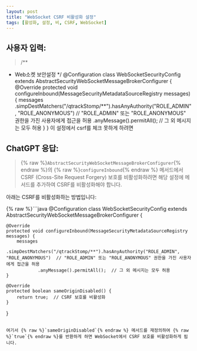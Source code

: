 ```yaml
---
layout: post
title: "WebSocket CSRF 비활성화 설정"
tags: [활성화, 설정, 비, CSRF, WebSocket]
---
```


## 사용자 입력:
> /**
 * Web소켓 보안설정
 */
@Configuration
class WebSocketSecurityConfig extends AbstractSecurityWebSocketMessageBrokerConfigurer {
    @Override
    protected void configureInbound(MessageSecurityMetadataSourceRegistry messages) {
        messages
                .simpDestMatchers("/qtrackStomp/**").hasAnyAuthority("ROLE_ADMIN", "ROLE_ANONYMOUS")  // "ROLE_ADMIN" 또는 "ROLE_ANONYMOUS" 권한을 가진 사용자에게 접근을 허용
                .anyMessage().permitAll();  // 그 외 메시지는 모두 허용
    }
}
이 설정에서 csrf를 체크 못하게 하려면

## ChatGPT 응답:
> {% raw %}`AbstractSecurityWebSocketMessageBrokerConfigurer`{% endraw %}의 {% raw %}`configureInbound`{% endraw %} 메서드에서 CSRF (Cross-Site Request Forgery) 보호를 비활성화하려면 해당 설정에 메서드를 추가하여 CSRF를 비활성화해야 합니다.

아래는 CSRF를 비활성화하는 방법입니다:

{% raw %}```java
@Configuration
class WebSocketSecurityConfig extends AbstractSecurityWebSocketMessageBrokerConfigurer {

    @Override
    protected void configureInbound(MessageSecurityMetadataSourceRegistry messages) {
        messages
                .simpDestMatchers("/qtrackStomp/**").hasAnyAuthority("ROLE_ADMIN", "ROLE_ANONYMOUS")  // "ROLE_ADMIN" 또는 "ROLE_ANONYMOUS" 권한을 가진 사용자에게 접근을 허용
                .anyMessage().permitAll();  // 그 외 메시지는 모두 허용
    }

    @Override
    protected boolean sameOriginDisabled() {
        return true;  // CSRF 보호를 비활성화
    }
}
```{% endraw %}

여기서 {% raw %}`sameOriginDisabled`{% endraw %} 메서드를 재정의하여 {% raw %}`true`{% endraw %}를 반환하게 하면 WebSocket에서 CSRF 보호를 비활성화하게 됩니다.

